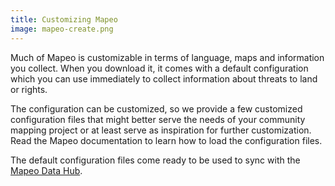 ```yaml
---
title: Customizing Mapeo
image: mapeo-create.png
---
```


Much of Mapeo is customizable in terms of language, maps and information you collect. When you download it, it comes with a default configuration which you can use immediately to collect information about threats to land or rights.

The configuration can be customized, so we provide a few customized configuration files that might better serve the needs of your community mapping project or at least serve as inspiration for further customization. Read the <app-button :inline="true" :color="true" localurl=":8086/all/docs.mapeo.app">Mapeo documentation</app-button> to learn how to load the configuration files.

The default configuration files come ready to be used to sync with the [Mapeo Data Hub](/mapping-and-monitoring#mapeo-data-hub).

<app-button :color="true" localurl=":8081" download="/mapeo/mapeo-workshop-dweb-v1.0.0.mapeosettings" text="Download config"></app-button>

<app-button localurl=":8086/all/https://docs.mapeo.app/complete-reference-guide/mapeo-mobile-installation-setup/importing-configurations" text="Read documentation"></app-button>
